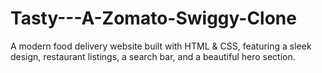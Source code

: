 # Tasty---A-Zomato-Swiggy-Clone
A modern food delivery website built with HTML &amp; CSS, featuring a sleek design, restaurant listings, a search bar, and a beautiful hero section.
